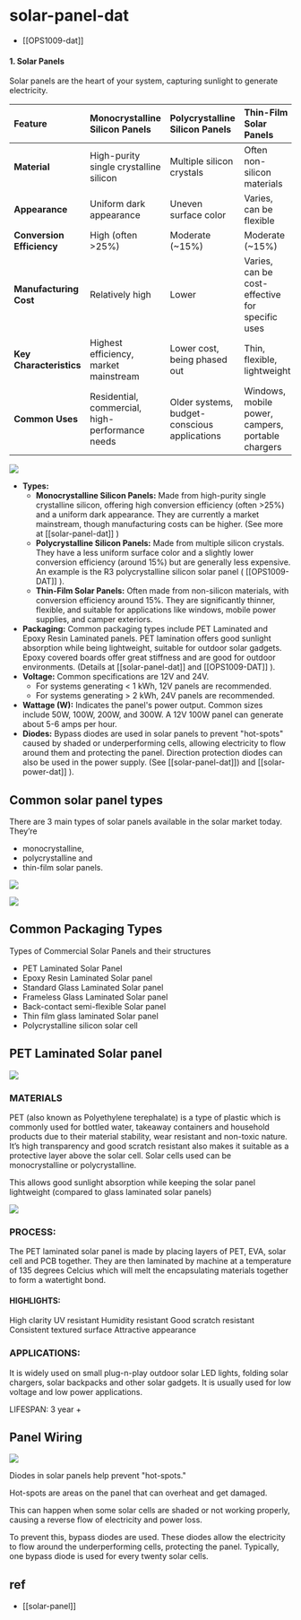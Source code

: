 
# solar-panel-dat


- [[OPS1009-dat]]



#### 1. Solar Panels

Solar panels are the heart of your system, capturing sunlight to generate electricity.


| Feature                   | Monocrystalline Silicon Panels                  | Polycrystalline Silicon Panels               | Thin-Film Solar Panels                            |
| :------------------------ | :---------------------------------------------- | :------------------------------------------- | :------------------------------------------------ |
| **Material**              | High-purity single crystalline silicon          | Multiple silicon crystals                    | Often non-silicon materials                       |
| **Appearance**            | Uniform dark appearance                         | Uneven surface color                         | Varies, can be flexible                           |
| **Conversion Efficiency** | High (often >25%)                               | Moderate (~15%)                              | Moderate (~15%)                                   |
| **Manufacturing Cost**    | Relatively high                                 | Lower                                        | Varies, can be cost-effective for specific uses   |
| **Key Characteristics**   | Highest efficiency, market mainstream           | Lower cost, being phased out                 | Thin, flexible, lightweight                       |
| **Common Uses**           | Residential, commercial, high-performance needs | Older systems, budget-conscious applications | Windows, mobile power, campers, portable chargers |


![](2025-06-15-01-49-33.png)

*   **Types:**
    *   **Monocrystalline Silicon Panels:** Made from high-purity single crystalline silicon, offering high conversion efficiency (often >25%) and a uniform dark appearance. They are currently a market mainstream, though manufacturing costs can be higher. (See more at [[solar-panel-dat]] )
    *   **Polycrystalline Silicon Panels:** Made from multiple silicon crystals. They have a less uniform surface color and a slightly lower conversion efficiency (around 15%) but are generally less expensive. An example is the R3 polycrystalline silicon solar panel ( [[OPS1009-DAT]] ).
    *   **Thin-Film Solar Panels:** Often made from non-silicon materials, with conversion efficiency around 15%. They are significantly thinner, flexible, and suitable for applications like windows, mobile power supplies, and camper exteriors.
*   **Packaging:** Common packaging types include PET Laminated and Epoxy Resin Laminated panels. PET lamination offers good sunlight absorption while being lightweight, suitable for outdoor solar gadgets. Epoxy covered boards offer great stiffness and are good for outdoor environments. (Details at [[solar-panel-dat]] and [[OPS1009-DAT]] ).
*   **Voltage:** Common specifications are 12V and 24V.
    *   For systems generating < 1 kWh, 12V panels are recommended.
    *   For systems generating > 2 kWh, 24V panels are recommended.
*   **Wattage (W):** Indicates the panel's power output. Common sizes include 50W, 100W, 200W, and 300W. A 12V 100W panel can generate about 5-6 amps per hour.
*   **Diodes:** Bypass diodes are used in solar panels to prevent "hot-spots" caused by shaded or underperforming cells, allowing electricity to flow around them and protecting the panel. Direction protection diodes can also be used in the power supply. (See [[solar-panel-dat]]) and [[solar-power-dat]] ).






## Common solar panel types 

There are 3 main types of solar panels available in the solar market today. They’re 
- monocrystalline, 
- polycrystalline and 
- thin-film solar panels. 

![](2024-01-16-18-40-30.png)

![](2024-01-16-18-41-04.png)

## Common Packaging Types 

Types of Commercial Solar Panels and their structures 
- PET Laminated Solar Panel 
- Epoxy Resin Laminated Solar panel 
- Standard Glass Laminated Solar panel 
- Frameless Glass Laminated Solar panel 
- Back-contact semi-flexible Solar panel 
- Thin film glass laminated Solar panel 
- Polycrystalline silicon solar cell

## PET Laminated Solar panel

![](2024-01-16-18-26-46.png)

### MATERIALS

PET (also known as Polyethylene terephalate) is a type of plastic which is commonly used for bottled water, takeaway containers and household products due to their material stability, wear resistant and non-toxic nature. It’s high transparency and good scratch resistant also makes it suitable as a protective layer above the solar cell. Solar cells used can be monocrystalline or polycrystalline.

This allows good sunlight absorption while keeping the solar panel lightweight (compared to glass laminated solar panels)

![](2024-01-16-18-26-15.png)

### PROCESS:

The PET laminated solar panel is made by placing layers of PET, EVA, solar cell and PCB together. They are then laminated by machine at a temperature of 135 degrees Celcius which will melt the encapsulating materials together to form a watertight bond.

#### HIGHLIGHTS:

High clarity
UV resistant
Humidity resistant
Good scratch resistant
Consistent textured surface
Attractive appearance

### APPLICATIONS:

It is widely used on small plug-n-play outdoor solar LED lights, folding solar chargers, solar backpacks and other solar gadgets. It is usually used for low voltage and low power applications.

LIFESPAN: 3 year +


## Panel Wiring 

![](2025-05-08-18-00-49.png)

Diodes in solar panels help prevent "hot-spots." 

Hot-spots are areas on the panel that can overheat and get damaged. 

This can happen when some solar cells are shaded or not working properly, causing a reverse flow of electricity and power loss. 

To prevent this, bypass diodes are used. These diodes allow the electricity to flow around the underperforming cells, protecting the panel. Typically, one bypass diode is used for every twenty solar cells.


## ref 

- [[solar-panel]]